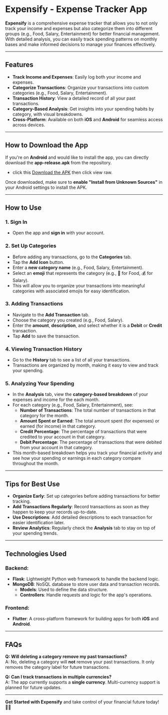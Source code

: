 # Expensify - Expense Tracker App

**Expensify** is a comprehensive expense tracker that allows you to not only track your income and expenses but also categorize them into different groups (e.g., Food, Salary, Entertainment) for better financial management. With detailed analysis, you can easily track spending patterns on monthly bases and make informed decisions to manage your finances effectively.

---

## Features

- **Track Income and Expenses**: Easily log both your income and expenses.
- **Categorize Transactions**: Organize your transactions into custom categories (e.g., Food, Salary, Entertainment).
- **Transaction History**: View a detailed record of all your past transactions.
- **Category-Based Analysis**: Get insights into your spending habits by category, with visual breakdowns.
- **Cross-Platform**: Available on both **iOS** and **Android** for seamless access across devices.

---

## How to Download the App

If you're on **Android** and would like to install the app, you can directly download the **app-release.apk** from the repository.
- click this [Download the APK](https://github.com/sujannani/Expensify/blob/main/app-release.apk) then click view raw.

Once downloaded, make sure to **enable "Install from Unknown Sources"** in your Android settings to install the APK.

---

## How to Use

### 1. **Sign In**
   - Open the app and **sign in** with your account.

### 2. **Set Up Categories**
   - Before adding any transactions, go to the **Categories** tab.
   - Tap the **Add Icon** button.
   - Enter a **new category name** (e.g., Food, Salary, Entertainment).
   - Select an **emoji** that represents the category (e.g., 🍔 for Food, 💰 for Salary).
   - This will allow you to organize your transactions into meaningful categories with associated emojis for easy identification.

### 3. **Adding Transactions**
   - Navigate to the **Add Transaction** tab.
   - Choose the category you created (e.g., Food, Salary).
   - Enter the **amount**, **description**, and select whether it is a **Debit** or **Credit** transaction.
   - Tap **Add** to save the transaction.

### 4. **Viewing Transaction History**
   - Go to the **History** tab to see a list of all your transactions.
   - Transactions are organized by month, making it easy to view and track your spending.

### 5. **Analyzing Your Spending**
   - In the **Analysis** tab, view the **category-based breakdown** of your expenses and income for the each month.
   - For each category (e.g., Food, Salary, Entertainment), see:
     - **Number of Transactions**: The total number of transactions in that category for the month.
     - **Amount Spent or Earned**: The total amount spent (for expenses) or earned (for income) in that category.
     - **Credit Percentage**: The percentage of transactions that were credited to your account in that category.
     - **Debit Percentage**: The percentage of transactions that were debited from your account in that category.
   - This month-based breakdown helps you track your financial activity and see how your spending or earnings in each category compare throughout the month.

---

## Tips for Best Use

- **Organize Early**: Set up categories before adding transactions for better tracking.
- **Add Transactions Regularly**: Record transactions as soon as they happen to keep your records up-to-date.
- **Use Descriptions**: Add detailed descriptions to each transaction for easier identification later.
- **Review Analytics**: Regularly check the **Analysis** tab to stay on top of your spending trends.

---

## Technologies Used

### Backend:
- **Flask**: Lightweight Python web framework to handle the backend logic.
- **MongoDB**: NoSQL database to store user data and transaction records.
  - **Models**: Used to define the data structure.
  - **Controllers**: Handle requests and logic for the app's operations.

### Frontend:
- **Flutter**: A cross-platform framework for building apps for both **iOS** and **Android**.

---

## FAQs

**Q: Will deleting a category remove my past transactions?**  
A: No, deleting a category will **not** remove your past transactions. It only removes the category label for future transactions.

**Q: Can I track transactions in multiple currencies?**  
A: The app currently supports a **single currency**. Multi-currency support is planned for future updates.

---

**Get Started with Expensify** and take control of your financial future today! 🚀💸
